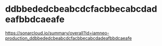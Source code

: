 # ddbbededcbeabcdcfacbbecabcdadeafbbdcaeafe
https://sonarcloud.io/summary/overall?id=iamneo-production_ddbbededcbeabcdcfacbbecabcdadeafbbdcaeafe
